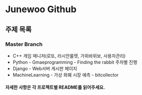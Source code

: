 <h1> Junewoo Github

## 주제 목록
### Master Branch
- C++ 게임 매니저(로또, 러시안룰렛, 가위바위보, 사용자관리)
- Python - Gmaeprogramming - Finding the rabbit 주차별 진행
- Django - Web서버 게시판 페이지
- MachineLearning - 가상 화폐 시장 예측 - bitcollector


 ####  자세한 사항은 각 프로젝트별 README를 읽어주세요.
